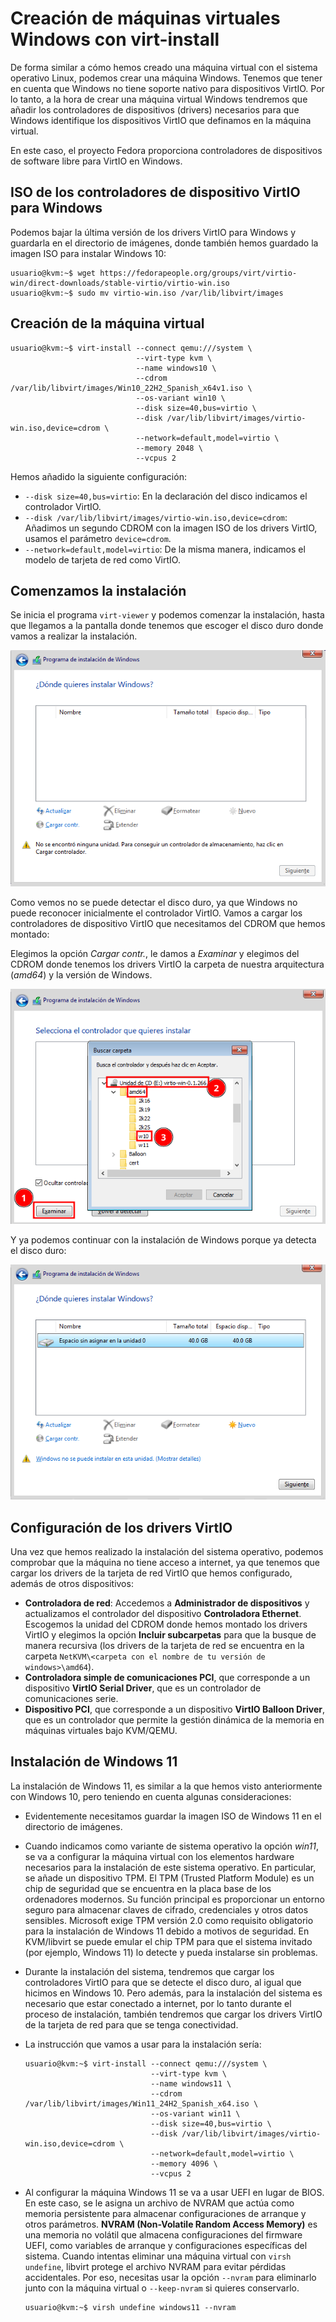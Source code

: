 # Creación de máquinas virtuales Windows con virt-install

De forma similar a cómo hemos creado una máquina virtual con el sistema operativo Linux, podemos crear una máquina Windows. Tenemos que tener en cuenta que Windows no tiene soporte nativo para dispositivos VirtIO. Por lo tanto, a la hora de crear una máquina virtual Windows tendremos que añadir los controladores de dispositivos (drivers) necesarios para que Windows identifique los dispositivos VirtIO que definamos en la máquina virtual.

En este caso, el proyecto Fedora proporciona controladores de dispositivos de software libre para VirtIO en Windows.

## ISO de los controladores de dispositivo VirtIO para Windows

Podemos bajar la última versión de los drivers VirtIO para Windows y guardarla en el directorio de imágenes, donde también hemos guardado la imagen ISO para instalar Windows 10:

```
usuario@kvm:~$ wget https://fedorapeople.org/groups/virt/virtio-win/direct-downloads/stable-virtio/virtio-win.iso
usuario@kvm:~$ sudo mv virtio-win.iso /var/lib/libvirt/images
```

## Creación de la máquina virtual



```
usuario@kvm:~$ virt-install --connect qemu:///system \
			                --virt-type kvm \
			                --name windows10 \
			                --cdrom /var/lib/libvirt/images/Win10_22H2_Spanish_x64v1.iso \
			                --os-variant win10 \
			                --disk size=40,bus=virtio \
			                --disk /var/lib/libvirt/images/virtio-win.iso,device=cdrom \
			                --network=default,model=virtio \
			                --memory 2048 \
			                --vcpus 2
```
Hemos añadido la siguiente configuración:

* `--disk size=40,bus=virtio`: En la declaración del disco indicamos el controlador VirtIO.
* `--disk /var/lib/libvirt/images/virtio-win.iso,device=cdrom`: Añadimos un segundo CDROM con la imagen ISO de los drivers VirtIO, usamos el parámetro `device=cdrom`.
* `--network=default,model=virtio`: De la misma manera, indicamos el modelo de tarjeta de red como VirtIO.

## Comenzamos la instalación

Se inicia el programa `virt-viewer` y podemos comenzar la instalación, hasta que llegamos a la pantalla donde tenemos que escoger el disco duro donde vamos a realizar la instalación.

![windows](img/windows7.png)

Como vemos no se puede detectar el disco duro, ya que Windows no puede reconocer inicialmente el controlador VirtIO. Vamos a cargar los controladores de dispositivo VirtIO que necesitamos del CDROM que hemos montado:

Elegimos la opción *Cargar contr.*, le damos a *Examinar* y elegimos del CDROM donde tenemos los drivers VirtIO la carpeta de nuestra arquitectura (*amd64*) y la versión de Windows.

![windows](img/windows8.png)

Y ya podemos continuar con la instalación de Windows porque ya detecta el disco duro:

![windows](img/windows9.png)

## Configuración de los drivers VirtIO

Una vez que hemos realizado la instalación del sistema operativo, podemos comprobar que la máquina no tiene acceso a internet, ya que tenemos que cargar los drivers de la tarjeta de red VirtIO que hemos configurado, además de otros dispositivos:

* **Controladora de red**: Accedemos a **Administrador de dispositivos** y actualizamos el controlador del dispositivo **Controladora Ethernet**. Escogemos la unidad del CDROM donde hemos montado los drivers VirtIO y elegimos la opción **Incluir subcarpetas** para que la busque de manera recursiva (los drivers de la tarjeta de red se encuentra en la carpeta `NetKVM\<carpeta con el nombre de tu versión de windows>\amd64`).
* **Controladora simple de comunicaciones PCI**, que corresponde a un dispositivo **VirtIO Serial Driver**, que es un controlador de comunicaciones serie.
* **Dispositivo PCI**, que corresponde a un dispositivo **VirtIO Balloon Driver**, que es un controlador que permite la gestión dinámica de la memoria en máquinas virtuales bajo KVM/QEMU.

## Instalación de Windows 11

La instalación de Windows 11, es similar a la que hemos visto anteriormente con Windows 10, pero teniendo en cuenta algunas consideraciones:

* Evidentemente necesitamos guardar la imagen ISO de Windows 11 en el directorio de imágenes.
* Cuando indicamos como variante de sistema operativo la opción *win11*, se va a configurar la máquina virtual con los elementos hardware necesarios para la instalación de este sistema operativo. En particular, se añade un dispositivo TPM. El TPM (Trusted Platform Module) es un chip de seguridad que se encuentra en la placa base de los ordenadores modernos. Su función principal es proporcionar un entorno seguro para almacenar claves de cifrado, credenciales y otros datos sensibles. Microsoft exige TPM versión 2.0 como requisito obligatorio para la instalación de Windows 11 debido a motivos de seguridad. En KVM/libvirt se puede emular el chip TPM para que el sistema invitado (por ejemplo, Windows 11) lo detecte y pueda instalarse sin problemas.
* Durante la instalación del sistema, tendremos que cargar los controladores VirtIO para que se detecte el disco duro, al igual que hicimos en Windows 10. Pero además, para la instalación del sistema es necesario que estar conectado a internet, por lo tanto durante el proceso de instalación, también tendremos que cargar los drivers VirtIO de la tarjeta de red para que se tenga conectividad.
* La instrucción que vamos a usar para la instalación sería:

	```
	usuario@kvm:~$ virt-install --connect qemu:///system \
				                --virt-type kvm \
				                --name windows11 \
				                --cdrom /var/lib/libvirt/images/Win11_24H2_Spanish_x64.iso \
				                --os-variant win11 \
				                --disk size=40,bus=virtio \
				                --disk /var/lib/libvirt/images/virtio-win.iso,device=cdrom \
				                --network=default,model=virtio \
				                --memory 4096 \
				                --vcpus 2
	```

* Al configurar la máquina Windows 11 se va a usar UEFI en lugar de BIOS. En este caso, se le asigna un archivo de NVRAM que actúa como memoria persistente para almacenar configuraciones de arranque y otros parámetros. **NVRAM (Non-Volatile Random Access Memory)** es una memoria no volátil que almacena configuraciones del firmware UEFI, como variables de arranque y configuraciones específicas del sistema. Cuando intentas eliminar una máquina virtual con `virsh undefine`, libvirt protege el archivo NVRAM para evitar pérdidas accidentales. Por eso, necesitas usar la opción `--nvram` para eliminarlo junto con la máquina virtual o `--keep-nvram` si quieres conservarlo.

	```
	usuario@kvm:~$ virsh undefine windows11 --nvram
	```

